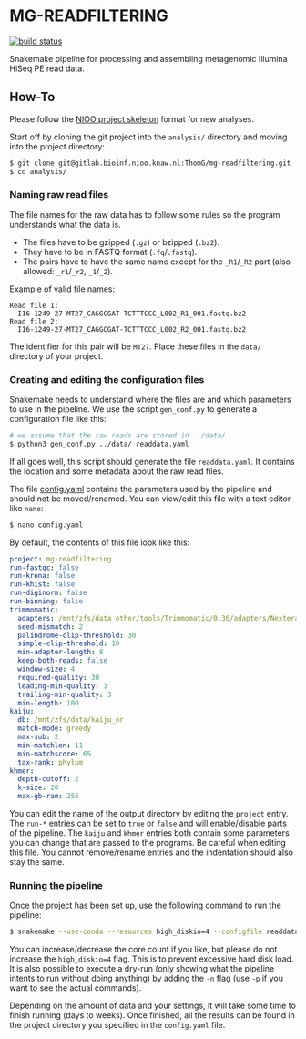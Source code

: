 # MG-READFILTERING
[![build status](https://gitlab.bioinf.nioo.knaw.nl/ThomG/mg-readfiltering/badges/master/build.svg)](https://gitlab.bioinf.nioo.knaw.nl/ThomG/mg-readfiltering/commits/master)

Snakemake pipeline for processing and assembling metagenomic Illumina HiSeq PE read data.

## How-To
Please follow the [NIOO project skeleton](https://gitlab.bioinf.nioo.knaw.nl/nioo-bioinformatics/nioo-project-skeleton) format for new analyses.

Start off by cloning the git project into the `analysis/` directory and moving into the project directory:
```sh
$ git clone git@gitlab.bioinf.nioo.knaw.nl:ThomG/mg-readfiltering.git
$ cd analysis/
```

### Naming raw read files
The file names for the raw data has to follow some rules so the program understands what the data is.
- The files have to be gzipped (`.gz`) or bzipped (`.bz2`).
- They have to be in FASTQ format (`.fq`/`.fastq`).
- The pairs have to have the same name except for the `_R1`/`_R2` part (also allowed: `_r1`/`_r2`, `_1`/`_2`).

Example of valid file names:
```
Read file 1:
  I16-1249-27-MT27_CAGGCGAT-TCTTTCCC_L002_R1_001.fastq.bz2
Read file 2:
  I16-1249-27-MT27_CAGGCGAT-TCTTTCCC_L002_R2_001.fastq.bz2
```
The identifier for this pair will be `MT27`.
Place these files in the `data/` directory of your project.

### Creating and editing the configuration files
Snakemake needs to understand where the files are and which parameters to use in the pipeline.
We use the script `gen_conf.py` to generate a configuration file like this:
```sh
# we assume that the raw reads are stored in ../data/
$ python3 gen_conf.py ../data/ readdata.yaml
```
If all goes well, this script should generate the file `readdata.yaml`.
It contains the location and some metadata about the raw read files.

The file [config.yaml](config.yaml) contains the parameters used by the pipeline and should not be moved/renamed.
You can view/edit this file with a text editor like `nano`:
```sh
$ nano config.yaml
```
By default, the contents of this file look like this:
```yaml
project: mg-readfiltering
run-fastqc: false
run-krona: false
run-khist: false
run-diginorm: false
run-binning: false
trimmomatic:
  adapters: /mnt/zfs/data_other/tools/Trimmomatic/0.36/adapters/NexteraPE-PE.fa
  seed-mismatch: 2
  palindrome-clip-threshold: 30
  simple-clip-threshold: 10
  min-adapter-length: 8
  keep-both-reads: false
  window-size: 4
  required-quality: 30
  leading-min-quality: 3
  trailing-min-quality: 3
  min-length: 100
kaiju:
  db: /mnt/zfs/data/kaiju_nr
  match-mode: greedy
  max-sub: 2
  min-matchlen: 11
  min-matchscore: 65
  tax-rank: phylum
khmer:
  depth-cutoff: 2
  k-size: 20
  max-gb-ram: 256
```
You can edit the name of the output directory by editing the `project` entry.
The `run-*` entries can be set to `true` or `false` and will enable/disable parts of the pipeline.
The `kaiju` and `khmer` entries both contain some parameters you can change that are passed to the programs.
Be careful when editing this file.
You cannot remove/rename entries and the indentation should also stay the same.

### Running the pipeline
Once the project has been set up, use the following command to run the pipeline:
```sh
$ snakemake --use-conda --resources high_diskio=4 --configfile readdata.yaml --cores 8
```
You can increase/decrease the core count if you like, but please do not increase the `high_diskio=4` flag.
This is to prevent excessive hard disk load.
It is also possible to execute a dry-run (only showing what the pipeline intents to run without doing anything) by adding the `-n` flag (use `-p` if you want to see the actual commands).

Depending on the amount of data and your settings, it will take some time to finish running (days to weeks).
Once finished, all the results can be found in the project directory you specified in the `config.yaml` file.
